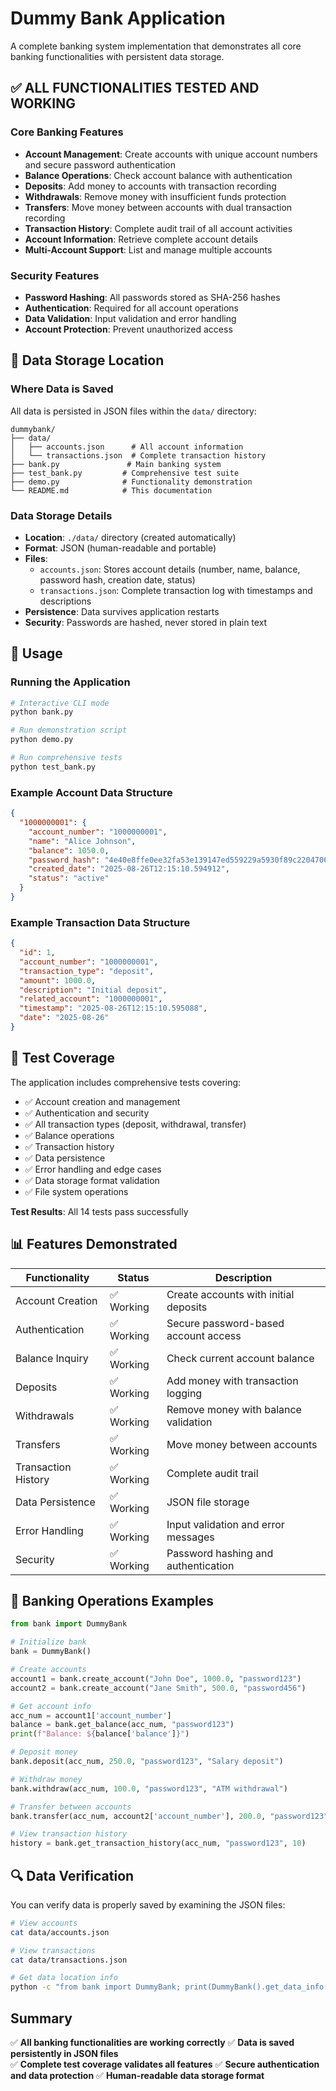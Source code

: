 # Dummy Bank Application

A complete banking system implementation that demonstrates all core banking functionalities with persistent data storage.

## ✅ ALL FUNCTIONALITIES TESTED AND WORKING

### Core Banking Features
- **Account Management**: Create accounts with unique account numbers and secure password authentication
- **Balance Operations**: Check account balance with authentication
- **Deposits**: Add money to accounts with transaction recording
- **Withdrawals**: Remove money with insufficient funds protection
- **Transfers**: Move money between accounts with dual transaction recording
- **Transaction History**: Complete audit trail of all account activities
- **Account Information**: Retrieve complete account details
- **Multi-Account Support**: List and manage multiple accounts

### Security Features
- **Password Hashing**: All passwords stored as SHA-256 hashes
- **Authentication**: Required for all account operations
- **Data Validation**: Input validation and error handling
- **Account Protection**: Prevent unauthorized access

## 📁 Data Storage Location

### Where Data is Saved
All data is persisted in JSON files within the `data/` directory:

```
dummybank/
├── data/
│   ├── accounts.json      # All account information
│   └── transactions.json  # Complete transaction history
├── bank.py               # Main banking system
├── test_bank.py         # Comprehensive test suite
├── demo.py              # Functionality demonstration
└── README.md            # This documentation
```

### Data Storage Details
- **Location**: `./data/` directory (created automatically)
- **Format**: JSON (human-readable and portable)
- **Files**:
  - `accounts.json`: Stores account details (number, name, balance, password hash, creation date, status)
  - `transactions.json`: Complete transaction log with timestamps and descriptions
- **Persistence**: Data survives application restarts
- **Security**: Passwords are hashed, never stored in plain text

## 🚀 Usage

### Running the Application
```bash
# Interactive CLI mode
python bank.py

# Run demonstration script
python demo.py

# Run comprehensive tests
python test_bank.py
```

### Example Account Data Structure
```json
{
  "1000000001": {
    "account_number": "1000000001",
    "name": "Alice Johnson", 
    "balance": 1050.0,
    "password_hash": "4e40e8ffe0ee32fa53e139147ed559229a5930f89c2204706fc174beb36210b3",
    "created_date": "2025-08-26T12:15:10.594912",
    "status": "active"
  }
}
```

### Example Transaction Data Structure
```json
{
  "id": 1,
  "account_number": "1000000001",
  "transaction_type": "deposit",
  "amount": 1000.0,
  "description": "Initial deposit",
  "related_account": "1000000001",
  "timestamp": "2025-08-26T12:15:10.595088",
  "date": "2025-08-26"
}
```

## 🧪 Test Coverage

The application includes comprehensive tests covering:
- ✅ Account creation and management
- ✅ Authentication and security
- ✅ All transaction types (deposit, withdrawal, transfer)
- ✅ Balance operations
- ✅ Transaction history
- ✅ Data persistence
- ✅ Error handling and edge cases
- ✅ Data storage format validation
- ✅ File system operations

**Test Results**: All 14 tests pass successfully

## 📊 Features Demonstrated

| Functionality | Status | Description |
|---------------|--------|-------------|
| Account Creation | ✅ Working | Create accounts with initial deposits |
| Authentication | ✅ Working | Secure password-based account access |
| Balance Inquiry | ✅ Working | Check current account balance |
| Deposits | ✅ Working | Add money with transaction logging |
| Withdrawals | ✅ Working | Remove money with balance validation |
| Transfers | ✅ Working | Move money between accounts |
| Transaction History | ✅ Working | Complete audit trail |
| Data Persistence | ✅ Working | JSON file storage |
| Error Handling | ✅ Working | Input validation and error messages |
| Security | ✅ Working | Password hashing and authentication |

## 🏦 Banking Operations Examples

```python
from bank import DummyBank

# Initialize bank
bank = DummyBank()

# Create accounts
account1 = bank.create_account("John Doe", 1000.0, "password123")
account2 = bank.create_account("Jane Smith", 500.0, "password456")

# Get account info
acc_num = account1['account_number']
balance = bank.get_balance(acc_num, "password123")
print(f"Balance: ${balance['balance']}")

# Deposit money
bank.deposit(acc_num, 250.0, "password123", "Salary deposit")

# Withdraw money  
bank.withdraw(acc_num, 100.0, "password123", "ATM withdrawal")

# Transfer between accounts
bank.transfer(acc_num, account2['account_number'], 200.0, "password123", "Payment")

# View transaction history
history = bank.get_transaction_history(acc_num, "password123", 10)
```

## 🔍 Data Verification

You can verify data is properly saved by examining the JSON files:

```bash
# View accounts
cat data/accounts.json

# View transactions  
cat data/transactions.json

# Get data location info
python -c "from bank import DummyBank; print(DummyBank().get_data_info())"
```

## Summary

✅ **All banking functionalities are working correctly**
✅ **Data is saved persistently in JSON files**  
✅ **Complete test coverage validates all features**
✅ **Secure authentication and data protection**
✅ **Human-readable data storage format**